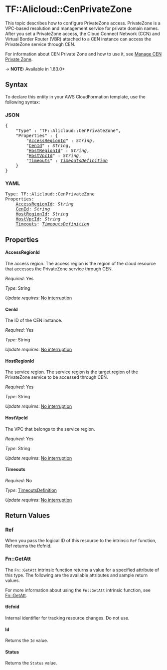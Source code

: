 # TF::Alicloud::CenPrivateZone

This topic describes how to configure PrivateZone access. 
PrivateZone is a VPC-based resolution and management service for private domain names. 
After you set a PrivateZone access, the Cloud Connect Network (CCN) and Virtual Border Router (VBR) attached to a CEN instance can access the PrivateZone service through CEN.

For information about CEN Private Zone and how to use it, see [Manage CEN Private Zone](https://www.alibabacloud.com/help/en/doc-detail/106693.htm).

-> **NOTE:** Available in 1.83.0+

## Syntax

To declare this entity in your AWS CloudFormation template, use the following syntax:

### JSON

<pre>
{
    "Type" : "TF::Alicloud::CenPrivateZone",
    "Properties" : {
        "<a href="#accessregionid" title="AccessRegionId">AccessRegionId</a>" : <i>String</i>,
        "<a href="#cenid" title="CenId">CenId</a>" : <i>String</i>,
        "<a href="#hostregionid" title="HostRegionId">HostRegionId</a>" : <i>String</i>,
        "<a href="#hostvpcid" title="HostVpcId">HostVpcId</a>" : <i>String</i>,
        "<a href="#timeouts" title="Timeouts">Timeouts</a>" : <i><a href="timeoutsdefinition.md">TimeoutsDefinition</a></i>
    }
}
</pre>

### YAML

<pre>
Type: TF::Alicloud::CenPrivateZone
Properties:
    <a href="#accessregionid" title="AccessRegionId">AccessRegionId</a>: <i>String</i>
    <a href="#cenid" title="CenId">CenId</a>: <i>String</i>
    <a href="#hostregionid" title="HostRegionId">HostRegionId</a>: <i>String</i>
    <a href="#hostvpcid" title="HostVpcId">HostVpcId</a>: <i>String</i>
    <a href="#timeouts" title="Timeouts">Timeouts</a>: <i><a href="timeoutsdefinition.md">TimeoutsDefinition</a></i>
</pre>

## Properties

#### AccessRegionId

The access region. The access region is the region of the cloud resource that accesses the PrivateZone service through CEN.

_Required_: Yes

_Type_: String

_Update requires_: [No interruption](https://docs.aws.amazon.com/AWSCloudFormation/latest/UserGuide/using-cfn-updating-stacks-update-behaviors.html#update-no-interrupt)

#### CenId

The ID of the CEN instance.

_Required_: Yes

_Type_: String

_Update requires_: [No interruption](https://docs.aws.amazon.com/AWSCloudFormation/latest/UserGuide/using-cfn-updating-stacks-update-behaviors.html#update-no-interrupt)

#### HostRegionId

The service region. The service region is the target region of the PrivateZone service to be accessed through CEN.

_Required_: Yes

_Type_: String

_Update requires_: [No interruption](https://docs.aws.amazon.com/AWSCloudFormation/latest/UserGuide/using-cfn-updating-stacks-update-behaviors.html#update-no-interrupt)

#### HostVpcId

The VPC that belongs to the service region.

_Required_: Yes

_Type_: String

_Update requires_: [No interruption](https://docs.aws.amazon.com/AWSCloudFormation/latest/UserGuide/using-cfn-updating-stacks-update-behaviors.html#update-no-interrupt)

#### Timeouts

_Required_: No

_Type_: <a href="timeoutsdefinition.md">TimeoutsDefinition</a>

_Update requires_: [No interruption](https://docs.aws.amazon.com/AWSCloudFormation/latest/UserGuide/using-cfn-updating-stacks-update-behaviors.html#update-no-interrupt)

## Return Values

### Ref

When you pass the logical ID of this resource to the intrinsic `Ref` function, Ref returns the tfcfnid.

### Fn::GetAtt

The `Fn::GetAtt` intrinsic function returns a value for a specified attribute of this type. The following are the available attributes and sample return values.

For more information about using the `Fn::GetAtt` intrinsic function, see [Fn::GetAtt](https://docs.aws.amazon.com/AWSCloudFormation/latest/UserGuide/intrinsic-function-reference-getatt.html).

#### tfcfnid

Internal identifier for tracking resource changes. Do not use.

#### Id

Returns the <code>Id</code> value.

#### Status

Returns the <code>Status</code> value.

